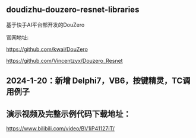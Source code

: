 ##  doudizhu-douzero-resnet-libraries

基于快手AI平台部开发的DouZero

官网地址:

https://github.com/kwai/DouZero

https://github.com/Vincentzyx/Douzero_Resnet

## 2024-1-20：新增 Delphi7，VB6，按键精灵，TC调用例子

## 演示视频及完整示例代码下载地址：

https://www.bilibili.com/video/BV1iP41127iT/
